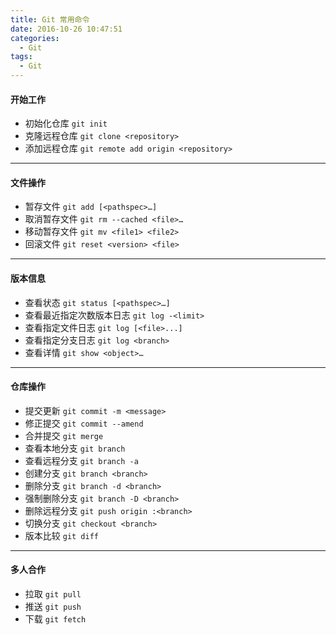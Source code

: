 ```yaml
---
title: Git 常用命令
date: 2016-10-26 10:47:51
categories:
  - Git
tags: 
  - Git
---
```


#### 开始工作

- 初始化仓库 `git init`
- 克隆远程仓库 `git clone <repository>`
- 添加远程仓库 `git remote add origin <repository>`

<!-- more -->

---

#### 文件操作

- 暂存文件 `git add [<pathspec>…​]`
- 取消暂存文件 `git rm --cached <file>…​`
- 移动暂存文件 `git mv <file1> <file2>`
- 回滚文件 `git reset <version> <file>`

---

#### 版本信息

- 查看状态 `git status [<pathspec>…​]`
- 查看最近指定次数版本日志 `git log -<limit>`
- 查看指定文件日志 `git log [<file>...]`
- 查看指定分支日志 `git log <branch>`
- 查看详情 `git show <object>…​`

---

#### 仓库操作

- 提交更新 `git commit -m <message>`
- 修正提交 `git commit --amend`
- 合并提交 `git merge`
- 查看本地分支 `git branch`
- 查看远程分支 `git branch -a`
- 创建分支 `git branch <branch>`
- 删除分支 `git branch -d <branch>`
- 强制删除分支 `git branch -D <branch>`
- 删除远程分支 `git push origin :<branch>`
- 切换分支 `git checkout <branch>`
- 版本比较 `git diff`

---

#### 多人合作

- 拉取 `git pull`
- 推送 `git push`
- 下载 `git fetch`